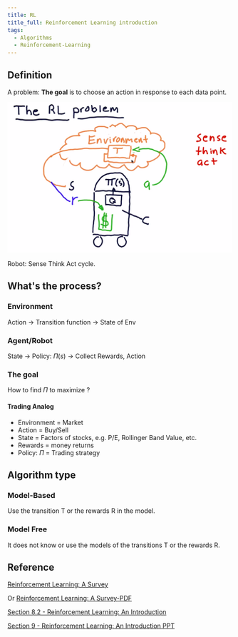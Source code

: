```yaml
---
title: RL
title_full: Reinforcement Learning introduction
tags:
  - Algorithms
  - Reinforcement-Learning
---
```


## Definition

A problem:
**The goal** is to choose an action in response to each data point.

![RL Robot](../../../../images/RL-Robot.png)

Robot: Sense Think Act cycle.

## What's the process?

### Environment

Action -> Transition function -> State of Env

### Agent/Robot

State -> Policy: $\Pi(s)$ -> Collect Rewards, Action

### The goal

How to find $\Pi$ to maximize ?

#### Trading Analog

* Environment = Market
* Action = Buy/Sell
* State = Factors of stocks, e.g. P/E, Rollinger Band Value, etc.
* Rewards = money returns
* Policy: $\Pi$ = Trading strategy
  
## Algorithm type

### Model-Based

Use the transition T or the rewards R in the model.

### Model Free

It does not know or use the models of the transitions T or the rewards R.

## Reference

[Reinforcement Learning: A Survey](https://www.cs.cmu.edu/afs/cs/project/jair/pub/volume4/kaelbling96a-html/rl-survey.html)

Or [Reinforcement Learning: A Survey-PDF](https://arxiv.org/pdf/cs/9605103.pdf)

[Section 8.2 - Reinforcement Learning: An Introduction](http://incompleteideas.net/sutton/book/RLbook2018.pdf)

[Section 9 - Reinforcement Learning: An Introduction PPT](https://people.cs.umass.edu/~barto/courses/cs687/Chapter%209.pdf)